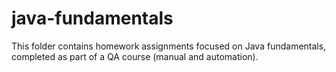 # java-fundamentals
This folder contains homework assignments focused on Java fundamentals, completed as part of a QA course (manual and automation).